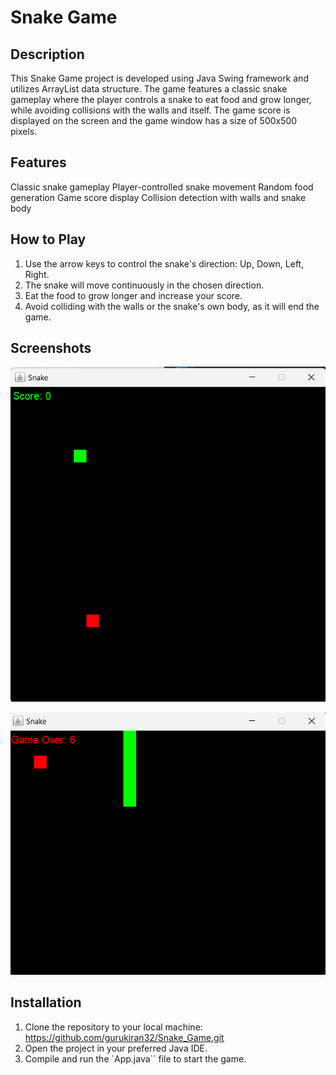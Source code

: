 # Snake Game

## Description

This Snake Game project is developed using Java Swing framework and utilizes ArrayList data structure. The game features a classic snake gameplay where the player controls a snake to eat food and grow longer, while avoiding collisions with the walls and itself. The game score is displayed on the screen and the game window has a size of 500x500 pixels.

## Features

Classic snake gameplay
Player-controlled snake movement
Random food generation
Game score display
Collision detection with walls and snake body

## How to Play

1. Use the arrow keys to control the snake's direction: Up, Down, Left, Right.
2. The snake will move continuously in the chosen direction.
3. Eat the food to grow longer and increase your score.
4. Avoid colliding with the walls or the snake's own body, as it will end the game.

## Screenshots

![Alt text](image.png)

![Alt text](image-1.png)

## Installation

1. Clone the repository to your local machine:
   https://github.com/gurukiran32/Snake_Game.git
2. Open the project in your preferred Java IDE.
3. Compile and run the `App.java`` file to start the game.
